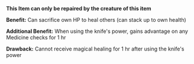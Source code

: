 **This Item can only be repaired by the creature of this item**

**Benefit:** Can sacrifice own HP to heal others (can stack up to own health)

**Additional Benefit:** When using the knife's power, gains advantage on any Medicine checks for 1 hr

**Drawback:** Cannot receive magical healing for 1 hr after using the knife's power